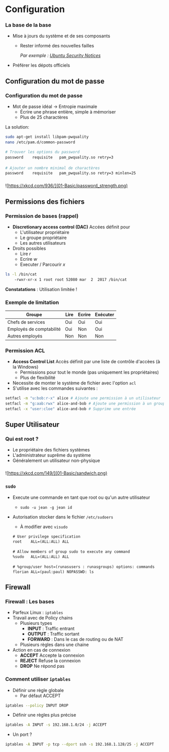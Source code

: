 # Configuration

### La base de la base

* Mise à jours du système et de ses composants
	* Rester informé des nouvelles failles 

		*Par exemple : [Ubuntu Security Notices](https://usn.ubuntu.com/)*
* Préférer les dépots officiels

## Configuration du mot de passe

### Configuration du mot de passe
* Mot de passe idéal &rightarrow; Entropie maximale
	* Écrire une phrase entière, simple à mémoriser
	* Plus de 25 charactères

La solution:
```bash
sudo apt-get install libpam-pwquality
nano /etc/pam.d/common-password
```

```bash
# Trouver les options du password
password	requisite	pam_pwquality.so retry=3

# Ajouter un nombre minimal de charactères
password	requisite	pam_pwquality.so retry=3 minlen=25
```
###

![https://xkcd.com/936/](01-Basic/password_strength.png)

## Permissions des fichiers

### Permission de bases (rappel)

 * **Discretionary access control (DAC)** Accées définit pour
	* L'utilisateur propriétaire
	* Le groupe propriétaire
	* Les autres utilisateurs
 * Droits possibles
	* Lire *r*
	* Ecrire *w*
	* Executer / Parcourir *x*

```bash
ls -l /bin/cat
	-rwxr-xr-x 1 root root 52080 mar  2  2017 /bin/cat
```

**Constatations** : Utilisation limitée !

### Exemple de limitation

| Groupe                   	| Lire 	| Ecrire 	| Exécuter 	|
|--------------------------	|------	|--------	|----------	|
| Chefs de services        	| Oui  	| Oui    	| Oui      	|
| Employés de comptabilité 	| Oui  	| Non    	| Oui      	|
| Autres employés          	| Non  	| Non    	| Non      	|

### Permission ACL

 * **Access Control List** Accès définit par une liste de contrôle d'accèes (à la Windows)
	* Permissions pour tout le monde (pas uniquement les propriétaires)
	* Plus de flexibilité
 * Necessite de monter le système de fichier avec l'option `acl`
 * S'utilise avec les commandes suivantes :

```bash
setfacl -m "u:bob:r-x" alice # Ajoute une permission à un utilisateur
setfacl -m "g:aab:rwx" alice-and-bob # Ajoute une permission à un groupe
setfacl -x "user:cloe" alice-and-bob # Supprime une entrée

```

## Super Utilisateur

### Qui est root ?

* Le propriétaire des fichiers systèmes
* L'administrateur suprême du système
* Généralement un utilisateur non-physique

### 

![https://xkcd.com/149/](01-Basic/sandwich.png)

### `sudo`

* Execute une commande en tant que root ou qu'un autre utilisateur
	* `sudo -u jean -g jean id`
* Autorisation stocker dans le fichier `/etc/sudoers`
	* À modifier avec `visudo`

	```
	# User privilege specification
	root    ALL=(ALL:ALL) ALL
	
	# Allow members of group sudo to execute any command
	%sudo   ALL=(ALL:ALL) ALL

	# %group/user host=(runasusers : runasgroups) options: commands
	florian	ALL=(paul:paul) NOPASSWD: ls
	```

## Firewall

### Firewall : Les bases

 * Parfeux Linux : `iptables`
 * Travail avec de Policy chains
	* Plusieurs types
		* **INPUT** : Traffic entrant
		* **OUTPUT** : Traffic sortant
		* **FORWARD** : Dans le cas de routing ou de NAT
	* Plusieurs règles dans une chaine
 * Action en cas de connexion
	* **ACCEPT** Accepte la connexion
	* **REJECT** Refuse la connexion
	* **DROP** Ne répond pas

### Comment utiliser `iptables`

 * Définir une règle globale
	* Par défaut ACCEPT

```Bash
iptables --policy INPUT DROP
```

* Définir une règles plus précise

```Bash
iptables -A INPUT -s 192.168.1.0/24 -j ACCEPT
```

* Un port ?

```Bash
iptables -A INPUT -p tcp --dport ssh -s 192.168.1.128/25 -j ACCEPT
```
